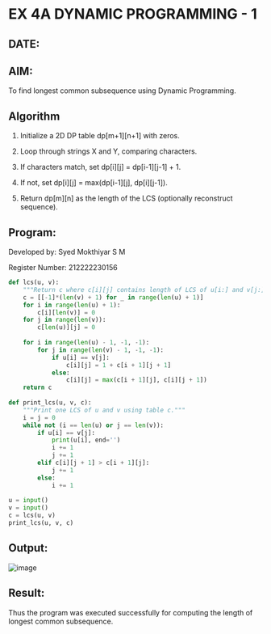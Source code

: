 # EX 4A DYNAMIC PROGRAMMING - 1
## DATE:
## AIM:
To find longest common subsequence using Dynamic Programming.



## Algorithm
1. Initialize a 2D DP table dp[m+1][n+1] with zeros.

2. Loop through strings X and Y, comparing characters.

3. If characters match, set dp[i][j] = dp[i-1][j-1] + 1.

4. If not, set dp[i][j] = max(dp[i-1][j], dp[i][j-1]).

5. Return dp[m][n] as the length of the LCS (optionally reconstruct sequence). 

## Program:

Developed by: Syed Mokthiyar S M

Register Number:  212222230156

```python
def lcs(u, v):
    """Return c where c[i][j] contains length of LCS of u[i:] and v[j:]."""
    c = [[-1]*(len(v) + 1) for _ in range(len(u) + 1)]
    for i in range(len(u) + 1):
        c[i][len(v)] = 0
    for j in range(len(v)):
        c[len(u)][j] = 0
 
    for i in range(len(u) - 1, -1, -1):
        for j in range(len(v) - 1, -1, -1):
            if u[i] == v[j]:
                c[i][j] = 1 + c[i + 1][j + 1]
            else:
                c[i][j] = max(c[i + 1][j], c[i][j + 1])
    return c
 
def print_lcs(u, v, c):
    """Print one LCS of u and v using table c."""
    i = j = 0
    while not (i == len(u) or j == len(v)):
        if u[i] == v[j]:
            print(u[i], end='')
            i += 1
            j += 1
        elif c[i][j + 1] > c[i + 1][j]:
            j += 1
        else:
            i += 1
 
u = input()
v = input()
c = lcs(u, v)
print_lcs(u, v, c)

```

## Output:
![image](https://github.com/user-attachments/assets/508bbd87-6284-4507-952d-b462ffa67598)



## Result:
Thus the program was executed successfully for computing the length of longest common subsequence.
